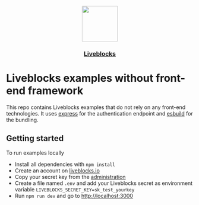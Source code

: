 <p align="center">
  <a href="https://liveblocks.io">
    <img src="https://liveblocks.io/icon-192x192.png" height="96">
    <h3 align="center">Liveblocks</h3>
  </a>
</p>

# Liveblocks examples without front-end framework

This repo contains Liveblocks examples that do not rely on any front-end technologies. It uses [express](https://expressjs.com/) for the authentication endpoint and [esbuild](https://esbuild.github.io/) for the bundling.

## Getting started

To run examples locally

- Install all dependencies with `npm install`
- Create an account on [liveblocks.io](https://liveblocks.io/dashboard)
- Copy your secret key from the [administration](https://liveblocks.io/dashboard/apikeys)
- Create a file named `.env` and add your Liveblocks secret as environment variable `LIVEBLOCKS_SECRET_KEY=sk_test_yourkey`
- Run `npm run dev` and go to [http://localhost:3000](http://localhost:3000)
